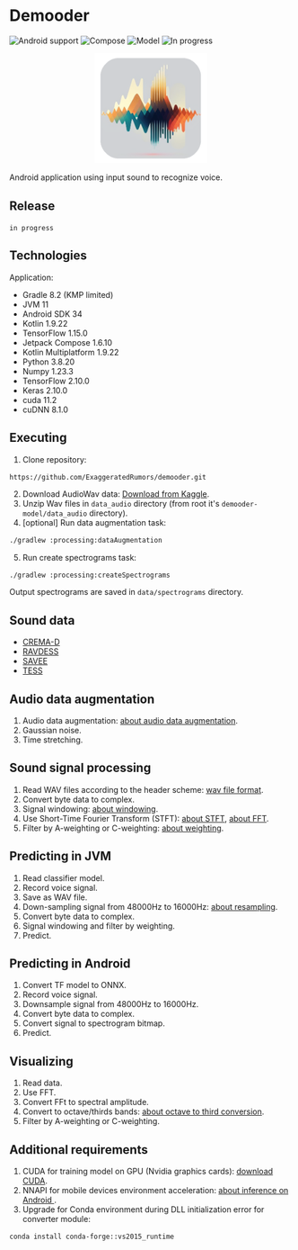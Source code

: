 # Demooder

![Android support](https://shields.io/badge/Android-SDK_34-green) ![Compose](https://shields.io/badge/Jetpack_Compose-1.6.10-blue) ![Model](https://shields.io/badge/TensorFlow-2.10.0-orange) ![In progress](https://shields.io/badge/In_progress-purple)

<p align="center">
    <img src="refs/logo.png" width="200" alt="logo"/> 
</p>

Android application using input sound to recognize voice.

## Release
`
in progress
`

## Technologies
Application:
- Gradle 8.2 (KMP limited)
- JVM 11
- Android SDK 34
- Kotlin 1.9.22
- TensorFlow 1.15.0
- Jetpack Compose 1.6.10
- Kotlin Multiplatform 1.9.22
- Python 3.8.20
- Numpy 1.23.3
- TensorFlow 2.10.0
- Keras 2.10.0
- cuda 11.2
- cuDNN 8.1.0


## Executing
1. Clone repository:
```agsl
https://github.com/ExaggeratedRumors/demooder.git
```
2. Download AudioWav data: <a href="https://www.kaggle.com/api/v1/datasets/download/ejlok1/cremad">Download from Kaggle</a>.
3. Unzip Wav files in `data_audio` directory (from root it's `demooder-model/data_audio` directory).
4. [optional] Run data augmentation task:
```bash
./gradlew :processing:dataAugmentation
```
5. Run create spectrograms task:
```bash
./gradlew :processing:createSpectrograms
```
Output spectrograms are saved in `data/spectrograms` directory.

## Sound data
- <a href="https://cheyneycomputerscience.github.io/CREMA-D/">CREMA-D</a>
- <a href="https://www.kaggle.com/datasets/uwrfkaggler/ravdess-emotional-speech-audio">RAVDESS</a>
- <a href="https://www.kaggle.com/datasets/barelydedicated/savee-database">SAVEE</a>
- <a href="https://www.kaggle.com/datasets/ejlok1/toronto-emotional-speech-set-tess">TESS</a>

## Audio data augmentation
1. Audio data augmentation: <a href="https://medium.com/@notabelardoriojas/environmental-sound-classification-investigating-different-spectrograms-and-audio-augmentation-95f6989d0ae5">about audio data augmentation</a>.
2. Gaussian noise.
3. Time stretching.

## Sound signal processing
1. Read WAV files according to the header scheme: <a href="http://soundfile.sapp.org/doc/WaveFormat/">wav file format</a>.
2. Convert byte data to complex.
3. Signal windowing: <a href="https://download.ni.com/evaluation/pxi/Understanding%20FFTs%20and%20Windowing.pdf">about windowing</a>.
4. Use Short-Time Fourier Transform (STFT): <a href="https://brianmcfee.net/dstbook-site/content/ch09-stft/STFT.html">about STFT</a>, <a href="https://www.ni.com/docs/en-US/bundle/diadem/page/genmaths/genmaths/calc_fouriertransform.html">about FFT</a>.
5. Filter by A-weighting or C-weighting: <a href="https://www.noisemeters.com/help/faq/frequency-weighting/">about weighting</a>.

## Predicting in JVM
1. Read classifier model.
2. Record voice signal.
3. Save as WAV file. 
4. Down-sampling signal from 48000Hz to 16000Hz: <a href="https://gist.github.com/mattmalec/6ceee1f3961ff3068727ca98ff199fab">about resampling</a>.
5. Convert byte data to complex.
6. Signal windowing and filter by weighting.
7. Predict.

## Predicting in Android
1. Convert TF model to ONNX.
2. Record voice signal.
3. Downsample signal from 48000Hz to 16000Hz.
4. Convert byte data to complex.
5. Convert signal to spectrogram bitmap.
6. Predict.

## Visualizing
1. Read data.
2. Use FFT.
3. Convert FFt to spectral amplitude.
4. Convert to octave/thirds bands: <a href="https://sengpielaudio.com/calculator-octave.htm">about octave to third conversion</a>.
5. Filter by A-weighting or C-weighting.


## Additional requirements
1. CUDA for training model on GPU (Nvidia graphics cards): <a href="https://developer.nvidia.com/compute/machine-learning/cudnn/secure/7.6.3.30/Production/10.0_20190822/cudnn-10.0-windows10-x64-v7.6.3.30.zip">download CUDA</a>.
2. NNAPI for mobile devices environment acceleration: <a href="https://blog.jetbrains.com/kotlin/2022/12/kotlindl-0-5-has-come-to-android">about inference on Android </a>.
3. Upgrade for Conda environment during DLL initialization error for converter module:
```agsl
conda install conda-forge::vs2015_runtime
```
